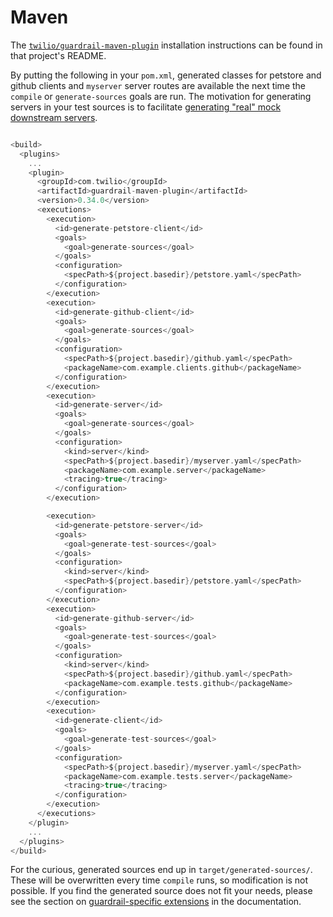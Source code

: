 Maven
=====

The [`twilio/guardrail-maven-plugin`](https://github.com/twilio/guardrail-maven-plugin) installation instructions can be found in that project's README.

By putting the following in your `pom.xml`, generated classes for petstore and github clients and `myserver` server routes are available the next time the `compile` or `generate-sources` goals are run. The motivation for generating servers in your test sources is to facilitate [generating "real" mock downstream servers](https://github.com/twilio/guardrail/blob/master/docs/book.md#generating-test-only-real-server-mocks-for-unit-tests).

```sbt

<build>
  <plugins>
    ...
    <plugin>
      <groupId>com.twilio</groupId>
      <artifactId>guardrail-maven-plugin</artifactId>
      <version>0.34.0</version>
      <executions>
        <execution>
          <id>generate-petstore-client</id>
          <goals>
            <goal>generate-sources</goal>
          </goals>
          <configuration>
            <specPath>${project.basedir}/petstore.yaml</specPath>
          </configuration>
        </execution>
        <execution>
          <id>generate-github-client</id>
          <goals>
            <goal>generate-sources</goal>
          </goals>
          <configuration>
            <specPath>${project.basedir}/github.yaml</specPath>
            <packageName>com.example.clients.github</packageName>
          </configuration>
        </execution>
        <execution>
          <id>generate-server</id>
          <goals>
            <goal>generate-sources</goal>
          </goals>
          <configuration>
            <kind>server</kind>
            <specPath>${project.basedir}/myserver.yaml</specPath>
            <packageName>com.example.server</packageName>
            <tracing>true</tracing>
          </configuration>
        </execution>

        <execution>
          <id>generate-petstore-server</id>
          <goals>
            <goal>generate-test-sources</goal>
          </goals>
          <configuration>
            <kind>server</kind>
            <specPath>${project.basedir}/petstore.yaml</specPath>
          </configuration>
        </execution>
        <execution>
          <id>generate-github-server</id>
          <goals>
            <goal>generate-test-sources</goal>
          </goals>
          <configuration>
            <kind>server</kind>
            <specPath>${project.basedir}/github.yaml</specPath>
            <packageName>com.example.tests.github</packageName>
          </configuration>
        </execution>
        <execution>
          <id>generate-client</id>
          <goals>
            <goal>generate-test-sources</goal>
          </goals>
          <configuration>
            <specPath>${project.basedir}/myserver.yaml</specPath>
            <packageName>com.example.tests.server</packageName>
            <tracing>true</tracing>
          </configuration>
        </execution>
      </executions>
    </plugin>
    ...
  </plugins>
</build>
```

For the curious, generated sources end up in `target/generated-sources/`. These will be overwritten every time `compile` runs, so modification is not possible. If you find the generated source does not fit your needs, please see the section on [guardrail-specific extensions](https://github.com/twilio/guardrail/blob/master/docs/book.md#guardrail-extensions) in the documentation.
